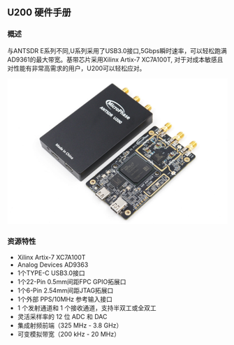 ## U200 硬件手册

### 概述

与ANTSDR E系列不同,U系列采用了USB3.0接口,5Gbps瞬时速率，可以轻松跑满AD9361的最大带宽。基带芯片采用Xilinx Artix-7 XC7A100T, 对于对成本敏感且对性能有非常高需求的用户，U200可以轻松应对。

![3](./AntsdrU200_Reference_Manual.assets/3.jpg)

  ### 资源特性

- Xilinx Artix-7 XC7A100T
- Analog Devices AD9363 
- 1个TYPE-C USB3.0接口
- 1个22-Pin 0.5mm间距FPC GPIO拓展口
- 1个6-Pin 2.54mm间距JTAG拓展口
- 1个外部 PPS/10MHz 参考输入接口
- 1 个发射通道和 1 个接收通道，支持半双工或全双工
- 灵活采样率的 12 位 ADC 和 DAC
- 集成射频前端（325 MHz - 3.8 GHz）
- 可变模拟带宽（200 kHz - 20 MHz）
